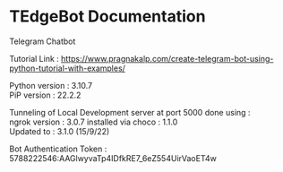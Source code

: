 # TEdgeBot Documentation
Telegram Chatbot

Tutorial Link : 
https://www.pragnakalp.com/create-telegram-bot-using-python-tutorial-with-examples/

Python version : 3.10.7  
PiP version : 22.2.2

Tunneling of Local Development server at port 5000 done using :  
ngrok version : 3.0.7 installed via choco : 1.1.0  
Updated to : 3.1.0 (15/9/22)
 
Bot Authentication Token : 5788222546:AAGlwyvaTp4IDfkRE7_6eZ554UirVaoET4w

